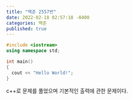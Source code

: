 ```yaml
---
title: "백준 2557번"
date: 2022-02-18 02:57:18 -0400
categories: 백준
published: true
---
```


```cpp
#include <iostream>
using namespace std;

int main()
{
  cout << "Hello World!";
}
```

c++로 문제를 풀었으며 기본적인 출력에 관한 문제이다.
